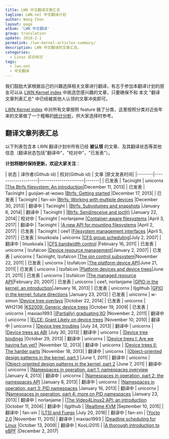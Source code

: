 ```yaml
---
title: LWN 中文翻译文章汇总
tagline: LWN.net 中文翻译计划
author: Wang Chen
layout: page
album: 'LWN 中文翻译'
group: translation
update: 2018-2-1
permalink: /lwn-kernel-articles-summary/
description: LWN 中文翻译的文章汇总。
categories:
  - Linux 综合知识
tags:
  - lwn.net
  - 中文翻译
---
```


我们鼓励大家根据自己的兴趣选择相关文章进行翻译，有志于参加本翻译计划的朋友可以从 [LWN Kernel index][2] 中挑选您感兴趣的文章，只要确保不和 本文 "翻译文章列表汇总" 中已经被其他人认领的文章冲突即可。

[LWN Kernel index][2] 中对所有文章按照 feature 做了分类，这里按照分类对近些年来的文章做了一个粗略的[统计分析](/lwn-kernel-articles-analysis)，供大家选择时参考。

## 翻译文章列表汇总

以下列表包含本 LWN 翻译计划中所有已经 **被认领** 的文章、及其翻译状态等其他信息（翻译状态包括"翻译中"，"校对中"，"已发表"）。

**计划将随时保持更新，欢迎大家关注**：

| 状态   | 译作者(Github id)  | 校对(Github id)    | 文章  |原文发表时间|
|--------|--------------------|----------------------|-------|
| 已发表 | Tacinight          | unicornx             |[The Btrfs filesystem: An introduction](/lwn-576276-the-btrfs-filesystem-an-introduction)|December 11, 2013|
| 已发表 | Tacinight          | guojian-at-wowo      |[Btrfs: Getting started](/lwn-577218-btrfs-getting-started/) |December 17, 2013|
| 已发表 | Tacinight          | fan-xin              |[Btrfs: Working with multiple devices](/lwn-577961-btrfs-working-with-multiple-devices) |December 30, 2013|
| 翻译中 | Tacinight          |                      |[Btrfs: Subvolumes and snapshots](https://lwn.net/Articles/579009/) |January 6, 2014|
| 翻译中 | Tacinight          |                      |[Btrfs: Send/receive and ioctl()](https://lwn.net/Articles/581558/) |January 22, 2014|
| 校对中 | Tacinight          | norlanjame           |[Container-aware filesystems](https://lwn.net/Articles/718639/) |April 3, 2017|
| 翻译中 | Tacinight          |                      |[A new API for mounting filesystems](https://lwn.net/Articles/718638/) |April 2, 2017|
| 已发表 | Tacinight          | cee1                 |[Filesystem management interfaces](/lwn-718803-filesystem-management-interfaces) |April 5, 2017|
| 已发表 | linuxkoala         | unicornx             |[CFS group scheduling](/lwn-240474-cfs-group-scheduling)|July 2, 2007|
| 翻译中 | linuxkoala         |                      |[CFS bandwidth control](https://lwn.net/Articles/428230/) |February 16, 2011|
| 已发表 | unicornx           | lzufalcon            |[Device resource management](/lwn-215996-device-resource-management)|January 2, 2007|
| 已发表 | unicornx           | Tacinight, lzufalcon |[The pin control subsystem](/lwn-468759-pincontrol-subsystem)|November 22, 2011|
| 已发表 | unicornx           | lzufalcon            |[The platform device API](/lwn-448499-platform-device-api)|June 21, 2011|
| 已发表 | unicornx           | lzufalcon            |[Platform devices and device trees](/lwn-448502-platform-devices-and-device-trees)|June 21, 2011|
| 已发表 | unicornx           | lzufalcon            |[The managed resource API](/lwn-222860-the-managed-resource-api)|February 20, 2007|
| 已发表 | unicornx           | cee1, norlanjame     |[GPIO in the kernel: an introduction](/lwn-532714-gpio-in-the-kernel)|January 16, 2013|
| 已发表 | unicornx           | lljgithub            |[GPIO in the kernel: future directions](/lwn-533632-gpio-in-the-kernel-future-directions) |January 23, 2013|
| 已发表 | unicornx           | w-simon              |[Device tree overlays](/lwn-616859-device-tree-overlays) |October 22, 2014|
| 已发表 | unicornx           | WH2136               |[KS2009: Generic device trees](/lwn-357487-generic-device-trees) |October 19, 2009|
| 已发表 | unicornx           | maxiao1993           |[(Partially) graduating IIO](/lwn-465358-graduating-iio) |November 2, 2011|
| 翻译中 | unicornx           |                      |[ELCE: Grant Likely on device trees](https://lwn.net/Articles/414016/) |November 10, 2010|
| 翻译中 | unicornx           |                      |[Device tree troubles](https://lwn.net/Articles/560523/) |July 24, 2013|
| 翻译中 | unicornx           |                      |[Device trees as ABI](https://lwn.net/Articles/561462/) |July 30, 2013|
| 翻译中 | unicornx           |                      |[Device tree bindings](https://lwn.net/Articles/572114/) |October 29, 2013|
| 翻译中 | unicornx           |                      |[Device trees I: Are we having fun yet?](https://lwn.net/Articles/572692/) |November 12, 2013|
| 翻译中 | unicornx           |                      |[Device trees II: The harder parts](https://lwn.net/Articles/573409/) |November 18, 2013|
| 翻译中 | unicornx           |                      |[Object-oriented design patterns in the kernel, part 1](https://lwn.net/Articles/444910/) |June 1, 2011|
| 翻译中 | unicornx           |                      |[Object-oriented design patterns in the kernel, part 2](https://lwn.net/Articles/446317/) |June 7, 2011|
| 翻译中 | unicornx           |                      |[Namespaces in operation, part 1: namespaces overview](https://lwn.net/Articles/531114/) |January 4, 2013|
| 翻译中 | unicornx           |                      |[Namespaces in operation, part 2: the namespaces API](https://lwn.net/Articles/531381/) |January 8, 2013|
| 翻译中 | unicornx           |                      |[Namespaces in operation, part 3: PID namespaces](https://lwn.net/Articles/531419/) |January 16, 2013|
| 翻译中 | unicornx           |                      |[Namespaces in operation, part 4: more on PID namespaces](https://lwn.net/Articles/532748/) |January 23, 2013|
| 翻译中 | norlanjame         |                      |[The Video4Linux2 API: an introduction](https://lwn.net/Articles/203924/) |October 11, 2006|
| 翻译中 | lljgithub          |                      |[Realtime KVM](https://lwn.net/Articles/656807/) |September 10, 2015|
| 翻译中 | fan-xin            |                      |[LTSI and Fuego](https://lwn.net/Articles/694880/) |July 20, 2016|
| 翻译中 | fan-xin            |                      |[Yocto 2.0](https://lwn.net/Articles/664073/) |November 11, 2015|
| 翻译中 | maxiao1993         |                      |[Deadline scheduling for Linux](https://lwn.net/Articles/356576/) |October 13, 2009|
| 翻译中 | KooLi2015          |                      |[A thorough introduction to eBPF](https://lwn.net/Articles/740157/) |December 2, 2017|





[1]: http://tinylab.org
[2]: https://lwn.net/Kernel/Index/
